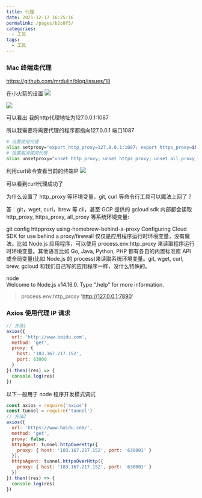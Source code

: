 ```yaml
---
title: 代理
date: 2021-12-17 16:25:16
permalink: /pages/b2c0f5/
categories:
  - 工具
tags:
  - 工具
---
```

### Mac 终端走代理
https://github.com/mrdulin/blog/issues/18

在小火箭的设置
![](https://gitee.com/gan_chuan_yin/blog-image/raw/master/img/20211217163236.png)

![](https://gitee.com/gan_chuan_yin/blog-image/raw/master/img/20211217163211.png)

可以看出
我的http代理地址为127.0.0.1:1087

所以我需要将需要代理的程序都指向127.0.0.1 端口1087

```sh
# 设置使用代理
alias setproxy="export http_proxy=127.0.0.1:1087; export https_proxy=$http_proxy; echo 'Set proxy successfully'"
# 设置取消使用代理
alias unsetproxy="unset http_proxy; unset https_proxy; unset all_proxy; echo 'Unset proxy successfully'"
```

利用curl命令查看当前的终端IP
![](https://gitee.com/gan_chuan_yin/blog-image/raw/master/img/20211217163430.png)

可以看到curl代理成功了

为什么设置了 http_proxy 等环境变量，git, curl 等命令行工具可以魔法上网了？

答：git，wget, curl，brew 等 cli，甚至 GCP 提供的 gcloud sdk 内部都会读取 http_proxy, https_proxy, all_proxy 等系统环境变量:

git config httpproxy
using-homebrew-behind-a-proxy
Configuring Cloud SDK for use behind a proxy/firewall
仅仅是应用程序运行时环境变量，没有魔法。比如 Node.js 应用程序，可以使用 process.env.http_proxy 来读取程序运行时环境变量。其他语言比如 Go, Java, Python, PHP 都有各自的内置标准库 API 或全局变量(比如 Node.js 的 process)来读取系统环境变量。git, wget, curl, brew, gcloud 和我们自己写的应用程序一样，没什么特殊的。

node  
Welcome to Node.js v14.16.0.
Type ".help" for more information.

> process.env.http_proxy
> 'http://127.0.0.1:7890'

### Axios 使用代理 IP 请求

```js
// 方法1
axios({
  url: 'http://www.baidu.com',
  method: 'get',
  proxy: {
    host: '183.167.217.152',
    port: 63000
  }
}).then((res) => {
  console.log(res)
})
```

以下一般用于 node 程序开发模式调试

```js
const axios = require('axios')
const tunnel = require('tunnel')
// 方法2
axios({
  url: 'https://www.baidu.com/',
  method: 'get',
  proxy: false,
  httpAgent: tunnel.httpOverHttp({
    proxy: { host: '183.167.217.152', port: '630001' }
  }),
  httpsAgent: tunnel.httpsOverHttp({
    proxy: { host: '183.167.217.152', port: '630001' }
  })
}).then((res) => {
  console.log(res)
})
```

